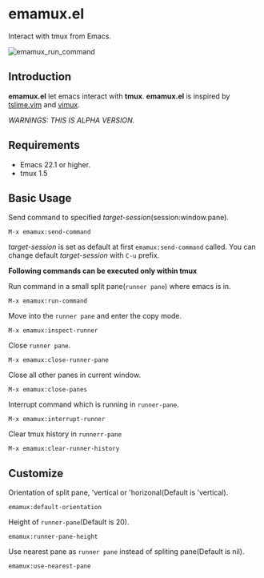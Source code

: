 emamux.el
==================
Interact with tmux from Emacs.

![emamux_run_command](https://raw.github.com/syohex/emacs-emamux/master/image/image/run_command_screenshot.png)


Introduction
------------
**emamux.el** let emacs interact with **tmux**.
**emamux.el** is inspired by [tslime.vim](https://github.com/kikijump/tslime.vim) and
[vimux](https://github.com/benmills/vimux/).

*WARNINGS: THIS IS ALPHA VERSION.*


Requirements
------------
* Emacs 22.1 or higher.
* tmux 1.5


Basic Usage
-----------

Send command to specified *target-session*(session:window.pane).

    M-x emamux:send-command

*target-session* is set as default at first `emamux:send-command` called.
You can change default *target-session* with `C-u` prefix.

**Following commands can be executed only within tmux**

Run command in a small split pane(`runner pane`) where emacs is in.

    M-x emamux:run-command

Move into the `runner pane` and enter the copy mode.

    M-x emamux:inspect-runner

Close `runner pane`.

    M-x emamux:close-runner-pane

Close all other panes in current window.

    M-x emamux:close-panes

Interrupt command which is running in `runner-pane`.

    M-x emamux:interrupt-runner

Clear tmux history in `runnerr-pane`

    M-x emamux:clear-runner-history


Customize
---------

Orientation of split pane, 'vertical or 'horizonal(Default is 'vertical).

    emamux:default-orientation

Height of `runner-pane`(Default is 20).

    emamux:runner-pane-height

Use nearest pane as `runner pane` instead of spliting pane(Default is nil).

    emamux:use-nearest-pane
